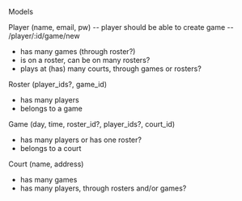 Models

Player (name, email, pw) -- player should be able to create game -- /player/:id/game/new
- has many games (through roster?)
- is on a roster, can be on many rosters?
- plays at (has) many courts, through games or rosters?

Roster (player_ids?, game_id)
- has many players
- belongs to a game

Game (day, time, roster_id?, player_ids?, court_id)
- has many players or has one roster?
- belongs to a court

Court (name, address)
- has many games
- has many players, through rosters and/or games?